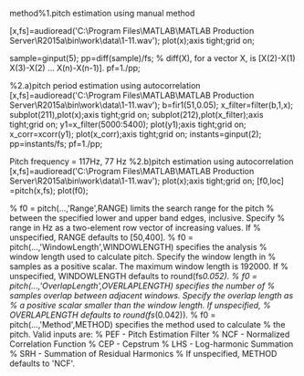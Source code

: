 method%1.pitch estimation using manual method
 
[x,fs]=audioread('C:\Program Files\MATLAB\MATLAB Production Server\R2015a\bin\work\data\1-11.wav');
plot(x);axis tight;grid on;
 
sample=ginput(5);
pp=diff(sample)/fs;
% diff(X), for a vector X, is [X(2)-X(1)  X(3)-X(2) ... X(n)-X(n-1)].
pf=1./pp;
 
%2.a)pitch period estimation using autocorrelation
[x,fs]=audioread('C:\Program Files\MATLAB\MATLAB Production Server\R2015a\bin\work\data\1-11.wav');
b=fir1(51,0.05);
x_filter=filter(b,1,x);
subplot(211),plot(x);axis tight;grid on;
subplot(212),plot(x_filter);axis tight;grid on;
y1=x_filter(5000:5400);
plot(y1);axis tight;grid on;
x_corr=xcorr(y1);
plot(x_corr);axis tight;grid on;
instants=ginput(2);
pp=instants/fs;
pf=1./pp;




Pitch frequency = 117Hz, 77 Hz
%2.b)pitch estimation using autocorrelation
[x,fs]=audioread('C:\Program Files\MATLAB\MATLAB Production Server\R2015a\bin\work\data\1-11.wav');
plot(x);axis tight;grid on;
[f0,loc] =pitch(x,fs);
plot(f0);

% f0 = pitch(...,'Range',RANGE) limits the search range for the pitch
%     between the specified lower and upper band edges, inclusive. Specify
%     range in Hz as a two-element row vector of increasing values. If
%     unspecified, RANGE defaults to [50,400].
% f0 = pitch(...,'WindowLength',WINDOWLENGTH) specifies the analysis
%     window length used to calculate pitch. Specify the window length in
%     samples as a positive scalar. The maximum window length is 192000. If
%     unspecified, WINDOWLENGTH defaults to round(fs*0.052).
% f0 = pitch(...,'OverlapLength',OVERLAPLENGTH) specifies the number of
%     samples overlap between adjacent windows. Specify the overlap length as
%     a positive scalar smaller than the window length. If unspecified,
%     OVERLAPLENGTH defaults to round(fs*(0.042)).
% f0 = pitch(...,'Method',METHOD) specifies the method used to calculate
%     the pitch. Valid inputs are:
%          PEF - Pitch Estimation Filter
%          NCF - Normalized Correlation Function
%          CEP - Cepstrum
%          LHS - Log-harmonic Summation
%          SRH - Summation of Residual Harmonics
%     If unspecified, METHOD defaults to 'NCF'.
